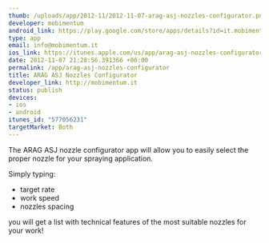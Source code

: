 ```yaml
--- 
thumb: /uploads/app/2012-11/2012-11-07-arag-asj-nozzles-configurator.png
developer: mobimentum
android_link: https://play.google.com/store/apps/details?id=it.mobimentum.aragnozzles
type: app
email: info@mobimentum.it
ios_link: https://itunes.apple.com/us/app/arag-asj-nozzles-configurator/id577056231?l=it&ls=1%26mt=8
date: 2012-11-07 21:28:56.391366 +00:00
permalink: /app/arag-asj-nozzles-configurator
title: ARAG ASJ Nozzles Configurator
developer_link: http://mobimentum.it
status: publish
devices: 
- ios
- android
itunes_id: "577056231"
targetMarket: Both
---
```


The ARAG ASJ nozzle configurator app will allow you to easily select the proper nozzle for your spraying application.

Simply typing:

- target rate
- work speed
- nozzles spacing

you will get a list with technical features of the most suitable nozzles for your work!
